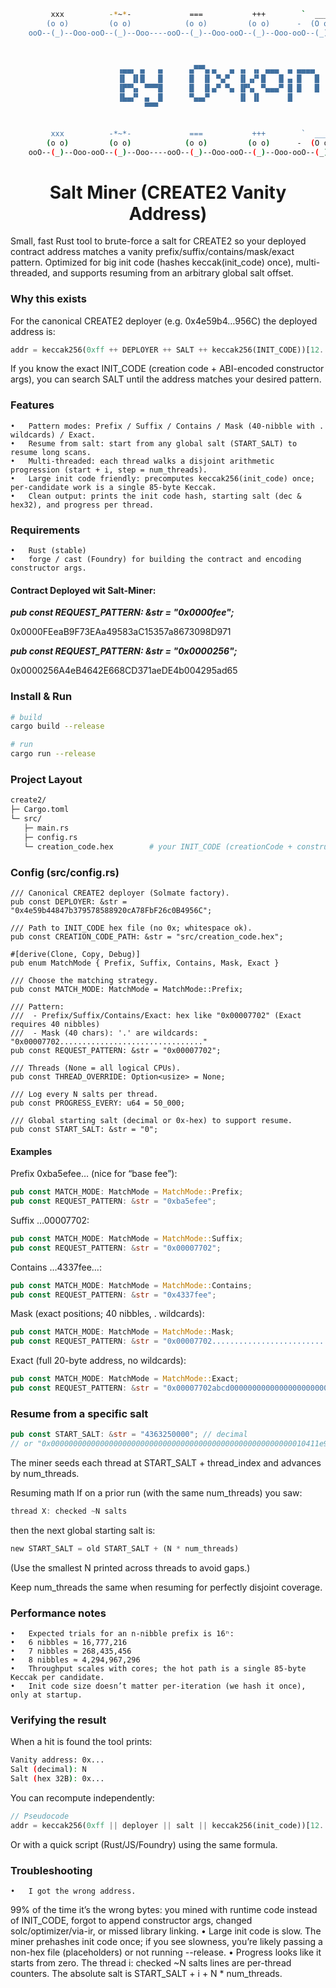 ```bash
         xxx          -*~*-             ===           +++        `  ___  '        _/7
        (o o)         (o o)            (o o)         (o o)      -  (O o)  -      (o o)
    ooO--(_)--Ooo-ooO--(_)--Ooo----ooO--(_)--Ooo-ooO--(_)--Ooo-ooO--(_)--Ooo-ooO--(_)--Ooo-

                                                    
                                                        
                        ▗▄▄▖ ▄   ▄      ▄▀▀▚▖▄   ▄ ▗▖ ▗▖ ▄▄▄  ▄ ▄▄▄▄  ▗▞▀▚▖ ▄▄▄ 
                        ▐▌ ▐▌█   █      █  ▐▌ ▀▄▀  ▐▌▗▞▘█   █ ▄ █   █ ▐▛▀▀▘█    
                        ▐▛▀▚▖ ▀▀▀█      █  ▐▌▄▀ ▀▄ ▐▛▚▖ ▀▄▄▄▀ █ █   █ ▝▚▄▄▖█    
                        ▐▙▄▞▘ ▄  █      ▀▄▄▞▘      ▐▌ ▐▌      █                 
                              ▀▀▀                                            


         xxx          -*~*-             ===           +++        `  ___  '        _/7
        (o o)         (o o)            (o o)         (o o)      -  (O o)  -      (o o)
    ooO--(_)--Ooo-ooO--(_)--Ooo----ooO--(_)--Ooo-ooO--(_)--Ooo-ooO--(_)--Ooo-ooO--(_)--Ooo-
```

<h1 align="center"> Salt Miner (CREATE2 Vanity Address) </h1>

Small, fast Rust tool to brute-force a salt for CREATE2 so your deployed contract address matches a vanity prefix/suffix/contains/mask/exact pattern.
Optimized for big init code (hashes keccak(init_code) once), multi-threaded, and supports resuming from an arbitrary global salt offset.

### Why this exists
For the canonical CREATE2 deployer (e.g. 0x4e59b4…956C) the deployed address is:
```rust
addr = keccak256(0xff ++ DEPLOYER ++ SALT ++ keccak256(INIT_CODE))[12..32]
```
If you know the exact INIT_CODE (creation code + ABI-encoded constructor args), you can search SALT until the address matches your desired pattern.


### Features
	•	Pattern modes: Prefix / Suffix / Contains / Mask (40-nibble with . wildcards) / Exact.
	•	Resume from salt: start from any global salt (START_SALT) to resume long scans.
	•	Multi-threaded: each thread walks a disjoint arithmetic progression (start + i, step = num_threads).
	•	Large init code friendly: precomputes keccak256(init_code) once; per-candidate work is a single 85-byte Keccak.
	•	Clean output: prints the init code hash, starting salt (dec & hex32), and progress per thread.

### Requirements
	•	Rust (stable)
	•	forge / cast (Foundry) for building the contract and encoding constructor args.

#### Contract Deployed wit Salt-Miner: 
***pub const REQUEST_PATTERN: &str = "0x0000fee";***

0x0000FEeaB9F73EAa49583aC15357a8673098D971

***pub const REQUEST_PATTERN: &str = "0x0000256";***

0x0000256A4eB4642E668CD371aeDE4b004295ad65

### Install & Run
```bash
# build
cargo build --release

# run
cargo run --release
```

### Project Layout
```bash
create2/
├─ Cargo.toml
└─ src/
   ├─ main.rs
   ├─ config.rs
   └─ creation_code.hex        # your INIT_CODE (creationCode + constructor args)
```

### Config (src/config.rs)
```
/// Canonical CREATE2 deployer (Solmate factory).
pub const DEPLOYER: &str = "0x4e59b44847b379578588920cA78FbF26c0B4956C";

/// Path to INIT_CODE hex file (no 0x; whitespace ok).
pub const CREATION_CODE_PATH: &str = "src/creation_code.hex";

#[derive(Clone, Copy, Debug)]
pub enum MatchMode { Prefix, Suffix, Contains, Mask, Exact }

/// Choose the matching strategy.
pub const MATCH_MODE: MatchMode = MatchMode::Prefix;

/// Pattern:
///  - Prefix/Suffix/Contains/Exact: hex like "0x00007702" (Exact requires 40 nibbles)
///  - Mask (40 chars): '.' are wildcards: "0x00007702................................"
pub const REQUEST_PATTERN: &str = "0x00007702";

/// Threads (None = all logical CPUs).
pub const THREAD_OVERRIDE: Option<usize> = None;

/// Log every N salts per thread.
pub const PROGRESS_EVERY: u64 = 50_000;

/// Global starting salt (decimal or 0x-hex) to support resume.
pub const START_SALT: &str = "0";
```

#### Examples
Prefix 0xba5efee… (nice for “base fee”):
```rust
pub const MATCH_MODE: MatchMode = MatchMode::Prefix;
pub const REQUEST_PATTERN: &str = "0xba5efee";
```

Suffix …00007702:
```rust
pub const MATCH_MODE: MatchMode = MatchMode::Suffix;
pub const REQUEST_PATTERN: &str = "0x00007702";
```

Contains …4337fee…:
```rust
pub const MATCH_MODE: MatchMode = MatchMode::Contains;
pub const REQUEST_PATTERN: &str = "0x4337fee";
```

Mask (exact positions; 40 nibbles, . wildcards):
```rust
pub const MATCH_MODE: MatchMode = MatchMode::Mask;
pub const REQUEST_PATTERN: &str = "0x00007702................................";
```

Exact (full 20-byte address, no wildcards):
```rust
pub const MATCH_MODE: MatchMode = MatchMode::Exact;
pub const REQUEST_PATTERN: &str = "0x00007702abcd0000000000000000000000000000";
```

### Resume from a specific salt
```rust
pub const START_SALT: &str = "4363250000"; // decimal
// or "0x000000000000000000000000000000000000000000000000000000010411e950"
```
The miner seeds each thread at START_SALT + thread_index and advances by num_threads.

Resuming math
If on a prior run (with the same num_threads) you saw:
```rust
thread X: checked ~N salts
```
then the next global starting salt is:
```rust
new START_SALT = old START_SALT + (N * num_threads)
```

(Use the smallest N printed across threads to avoid gaps.)

Keep num_threads the same when resuming for perfectly disjoint coverage.

### Performance notes
	•	Expected trials for an n-nibble prefix is 16ⁿ:
	•	6 nibbles ≈ 16,777,216
	•	7 nibbles ≈ 268,435,456
	•	8 nibbles ≈ 4,294,967,296
	•	Throughput scales with cores; the hot path is a single 85-byte Keccak per candidate.
	•	Init code size doesn’t matter per-iteration (we hash it once), only at startup.

### Verifying the result
When a hit is found the tool prints:
```bash
Vanity address: 0x...
Salt (decimal): N
Salt (hex 32B): 0x...
```

You can recompute independently:
```rust
// Pseudocode
addr = keccak256(0xff || deployer || salt || keccak256(init_code))[12..32]
```

Or with a quick script (Rust/JS/Foundry) using the same formula.


### Troubleshooting
	•	I got the wrong address.
99% of the time it’s the wrong bytes: you mined with runtime code instead of INIT_CODE, forgot to append constructor args, changed solc/optimizer/via-ir, or missed library linking.
	•	Large init code is slow.
The miner prehashes init code once; if you see slowness, you’re likely passing a non-hex file (placeholders) or not running --release.
	•	Progress looks like it starts from zero.
The thread i: checked ~N salts lines are per-thread counters. The absolute salt is START_SALT + i + N * num_threads.